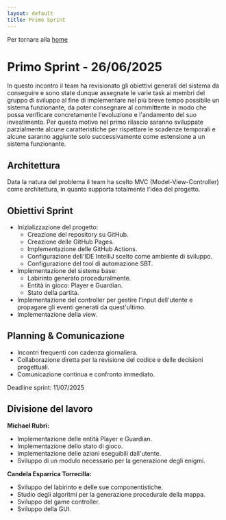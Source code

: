 ```yaml
---
layout: default
title: Primo Sprint
---
```


Per tornare alla [home](../index.md)

# Primo Sprint - 26/06/2025

In questo incontro il team ha revisionato gli obiettivi generali del sistema da conseguire e sono state dunque assegnate
le varie task ai membri del gruppo di sviluppo al fine di implementare nel più breve tempo possibile un sistema
funzionante, da poter consegnare al committente in modo che possa verificare concretamente l'evoluzione e l'andamento
del suo investimento. Per questo motivo nel primo rilascio saranno sviluppate parzialmente alcune caratteristiche per
rispettare le scadenze temporali e alcune saranno aggiunte solo successivamente come estensione a un sistema funzionante.

## Architettura

Data la natura del problema il team ha scelto MVC (Model-View-Controller) come architettura, in quanto supporta
totalmente l'idea del progetto.

## Obiettivi Sprint

- Inizializzazione del progetto:
  - Creazione del repository su GitHub.
  - Creazione delle GitHub Pages.
  - Implementazione delle GitHub Actions.
  - Configurazione dell'IDE IntelliJ scelto come ambiente di sviluppo.
  - Configurazione del tool di automazione SBT.
- Implementazione del sistema base:
  - Labirinto generato proceduralmente.
  - Entità in gioco: Player e Guardian.
  - Stato della partita.
- Implementazione del controller per gestire l'input dell'utente e propagare gli eventi generati da quest'ultimo.
- Implementazione della view.

## Planning & Comunicazione

- Incontri frequenti con cadenza giornaliera.
- Collaborazione diretta per la revisione del codice e delle decisioni progettuali.
- Comunicazione continua e confronto immediato.

Deadline sprint: 11/07/2025

## Divisione del lavoro

**Michael Rubri:**
- Implementazione delle entità Player e Guardian.
- Implementazione dello stato di gioco.
- Implementazione delle azioni eseguibili dall'utente.
- Sviluppo di un modulo necessario per la generazione degli enigmi.

**Candela Esparrica Torrecilla:**
- Sviluppo del labirinto e delle sue componentistiche.
- Studio degli algoritmi per la generazione procedurale della mappa.
- Sviluppo del game controller.
- Sviluppo della GUI.